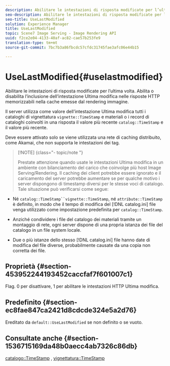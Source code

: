 ```yaml
---
description: Abilitare le intestazioni di risposta modificate per l’ultima volta. Abilita o disabilita l’inclusione dell’intestazione Ultima modifica nelle risposte HTTP memorizzabili nella cache emesse dal rendering immagine.
seo-description: Abilitare le intestazioni di risposta modificate per l’ultima volta. Abilita o disabilita l’inclusione dell’intestazione Ultima modifica nelle risposte HTTP memorizzabili nella cache emesse dal rendering immagine.
seo-title: UseLastModified
solution: Experience Manager
title: UseLastModified
topic: Scene7 Image Serving - Image Rendering API
uuid: f2ce2e04-4133-40af-ac82-cae57b253fe9
translation-type: tm+mt
source-git-commit: 7bc7b3a86fbcdc57cfdc31745fae3afc06e44b15

---
```



# UseLastModified{#uselastmodified}

Abilitare le intestazioni di risposta modificate per l’ultima volta. Abilita o disabilita l’inclusione dell’intestazione Ultima modifica nelle risposte HTTP memorizzabili nella cache emesse dal rendering immagine.

Il server utilizza come valore dell’intestazione Ultima modifica tutti i cataloghi di vignettatura `vignette::TimeStamp` e materiali o i record di cataloghi coinvolti in una risposta il valore più recente `catalog::TimeStamp` e il valore più recente.

Deve essere attivato solo se viene utilizzata una rete di caching distribuito, come Akamai, che non supporta le intestazioni dei tag.

>[!NOTE] {class=&quot;- topic/note &quot;}
>
>Prestate attenzione quando usate le intestazioni Ultima modifica in un ambiente con bilanciamento del carico che coinvolge più host Image Serving/Rendering. Il caching dei client potrebbe essere ignorato e il caricamento del server potrebbe aumentare se per qualche motivo i server dispongono di timestamp diversi per le stesse voci di catalogo. Tale situazione può verificarsi come segue:

* Né `catalog::TimeStamp``vignette::TimeStamp`, né `attribute::TimeStamp` è definito, in modo che il tempo di modifica del [!DNL catalog.ini] file venga utilizzato come impostazione predefinita per `catalog::TimeStamp`.

* Anziché condividere i file del catalogo dei materiali tramite un montaggio di rete, ogni server dispone di una propria istanza dei file del catalogo in un file system locale.
* Due o più istanze dello stesso [!DNL catalog.ini] file hanno date di modifica del file diverse, probabilmente causate da una copia non corretta dei file.

## Proprietà {#section-453952244193452caccfaf7f601007c1}

Flag. 0 per disattivare, 1 per abilitare le intestazioni HTTP Ultima modifica.

## Predefinito {#section-ec8fae847ca2421d8cdcde324e5a2d76}

Ereditato da `default::UseLastModified` se non definito o se vuoto.

## Consultate anche {#section-1536715169da48b0aecc4ab7326c86db}

[catalogo::TimeStamp](../../../../../ir-api/material-cat/image-rendering-api-ref/c-ir-material-catalog/c-ir-material-data-reference/r-ir-timestamp-dataref.md#reference-6daf7973dc4f4b4e9e8165756db7c319) , [vignettatura::TimeStamp](../../../../../ir-api/material-cat/image-rendering-api-ref/c-ir-material-catalog/c-ir-vignette-map-reference/r-ir-timestamp-vignette.md#reference-d57cdd40a6a645d199dbb1d56cc85bc1)
